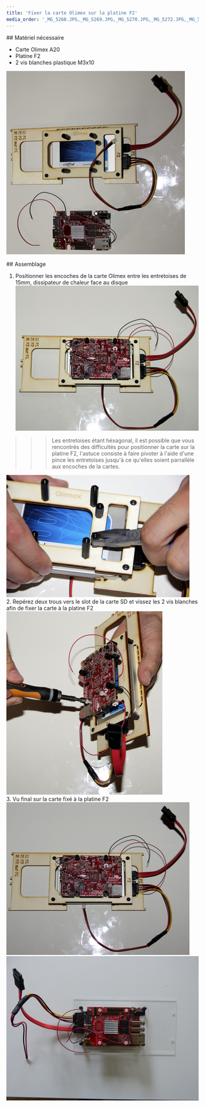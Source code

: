 ```yaml
---
title: 'Fixer la carte Olimex sur la platine F2'
media_order: '_MG_5268.JPG,_MG_5269.JPG,_MG_5270.JPG,_MG_5272.JPG,_MG_5274.JPG,P1080946.JPG'
---
```


## Matériel nécessaire 
* Carte Olimex A20
* Platine F2
* 2 vis blanches plastique M3x10  


![](_MG_5268.JPG)  


 ## Assemblage 
 
1. Positionner les encoches de la carte Olimex entre les entretoises de 15mm, dissipateur de chaleur face au disque  
![](_MG_5270.JPG)  
>>> Les entretoises étant héxagonal, il est possible que vous rencontrés des difficultés pour positionner la carte sur la platine F2, l'astuce consiste à faire pivoter à l'aide d'une pince les entretoises jusqu'à ce qu'elles soient parrallèle aux encoches de la cartes.  

![](_MG_5269.JPG)  
2. Repérez deux trous vers le slot de la carte SD et vissez les 2 vis blanches afin de fixer la carte à la platine F2  
![](_MG_5272.JPG)  
3. Vu final sur la carte fixé à la platine F2  
![](_MG_5274.JPG) 
![](P1080946.JPG)